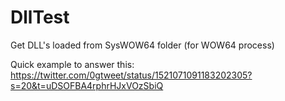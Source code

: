 # DllTest
Get DLL's loaded from SysWOW64 folder (for WOW64 process)

Quick example to answer this: https://twitter.com/0gtweet/status/1521071091183202305?s=20&t=uDSOFBA4rphrHJxVOzSbiQ
